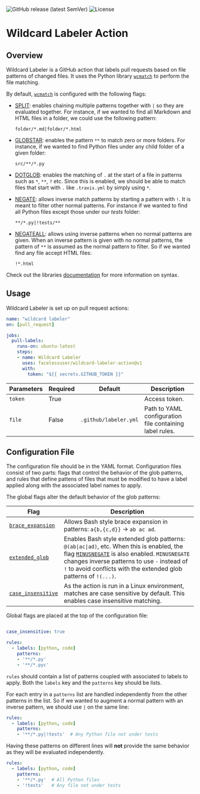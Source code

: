 ![GitHub release (latest SemVer)][latest-release]
![License][license-image-mit]

# Wildcard Labeler Action

## Overview

Wildcard Labeler is a GitHub action that labels pull requests based on file patterns of changed files. It uses the
Python library [`wcmatch`][wcmatch] to perform the file matching.

By default, [`wcmatch`][wcmatch] is configured with the following flags:

- [SPLIT][split]: enables chaining multiple patterns together with `|` so they are evaluated together. For instance, if
  we wanted to find all Markdown and HTML files in a folder, we could use the following pattern:

    ```
    folder/*.md|folder/*.html
    ```

- [GLOBSTAR][globstar]: enables the pattern `**` to match zero or more folders. For instance, if we wanted to find
  Python files under any child folder of a given folder:

    ```
    src/**/*.py
    ```

- [DOTGLOB][dotglob]: enables the matching of `.` at the start of a file in patterns such as `*`, `**`, `?` etc. Since
  this is enabled, we should be able to match files that start with `.` like `.travis.yml` by simply using `*`.

- [NEGATE][negate]: allows inverse match patterns by starting a pattern with `!`. It is meant to filter other normal
  patterns. For instance if we wanted to find all Python files except those under our *tests* folder:

    ```
    **/*.py|!tests/**
    ```

- [NEGATEALL][negateall]: allows using inverse patterns when no normal patterns are given. When an inverse pattern is
  given with no normal patterns, the pattern of `**` is assumed as the normal pattern to filter. So if we wanted find
  any file accept HTML files:

  ```
  !*.html
  ```

Check out the libraries [documentation][glob] for more information on syntax.

## Usage

Wildcard Labeler is set up on pull request actions:

```yml
name: "wildcard labeler"
on: [pull_request]

jobs:
  pull-labels:
    runs-on: ubuntu-latest
    steps:
    - name: Wildcard Labeler
      uses: facelessuser/wildcard-labeler-action@v1
      with:
        token: "${{ secrets.GITHUB_TOKEN }}"
```

Parameters | Required | Default               | Description
---------- | -------- | --------------------- | -----------
`token`    | True     |                       | Access token.
`file`     | False    | `.github/labeler.yml` | Path to YAML configuration file containing label rules.

## Configuration File

The configuration file should be in the YAML format. Configuration files consist of two parts: flags that control the
behavior of the glob patterns, and rules that define pattens of files that must be modified to have a label applied
along with the associated label names to apply.

The global flags alter the default behavior of the glob patterns:

Flag                             | Description
-------------------------------- | -----------
[`brace_expansion`][brace]       | Allows Bash style brace expansion in patterns: `a{b,{c,d}}` → `ab ac ad`.
[`extended_glob`][extglob]       | Enables Bash style extended glob patterns: `@(ab\|ac\|ad)`, etc. When this is enabled, the flag [`MINUSNEGATE`][minusnegate] is also enabled. `MINUSNEGATE` changes inverse patterns to use `-` instead of `!` to avoid conflicts with the extended glob patterns of `!(...)`.
[`case_insensitive`][ignorecase] | As the action is run in a Linux environment, matches are case sensitive by default. This enables case insensitive matching.

Global flags are placed at the top of the configuration file:

```yml

case_insensitive: true

rules:
  - labels: [python, code]
    patterns:
    - '**/*.py'
    - '**/*.pyc'
```

`rules` should contain a list of patterns coupled with associated to labels to apply. Both the `labels` key and the
`patterns` key should be lists.

For each entry in a `patterns` list are handled independently from the other patterns in the list. So if we wanted to
augment a normal pattern with an inverse pattern, we should use `|` on the same line:

```yml
rules:
  - labels: [python, code]
    patterns:
    - '**/*.py|!tests'  # Any Python file not under tests
```

Having these patterns on different lines will **not** provide the same behavior as they will be evaluated independently.

```yml
rules:
  - labels: [python, code]
    patterns:
    - '**/*.py'  # All Python files
    - '!tests'   # Any file not under tests
```

[wcmatch]: https://github.com/facelessuser/wcmatch
[split]: https://facelessuser.github.io/wcmatch/glob/#globsplit
[globstar]: https://facelessuser.github.io/wcmatch/glob/#globglobstar
[dotglob]: https://facelessuser.github.io/wcmatch/glob/#globdotglob
[negate]: https://facelessuser.github.io/wcmatch/glob/#globnegate
[negateall]: https://facelessuser.github.io/wcmatch/glob/#globnegateall
[minusnegate]: https://facelessuser.github.io/wcmatch/glob/#globminusnegate
[extglob]: https://facelessuser.github.io/wcmatch/glob/#globextglob
[brace]: https://facelessuser.github.io/wcmatch/glob/#globbrace
[ignorecase]: https://facelessuser.github.io/wcmatch/glob/#globignorecase
[glob]: https://facelessuser.github.io/wcmatch/glob/

[latest-release]: https://img.shields.io/github/v/release/facelessuser/wildcard-labeler-action
[license-image-mit]: https://img.shields.io/badge/license-MIT-blue.svg
